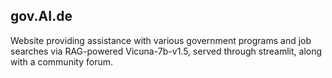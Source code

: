 ## gov.AI.de
Website providing assistance with various government programs and job searches via RAG-powered Vicuna-7b-v1.5, served through streamlit, along with a community forum.
